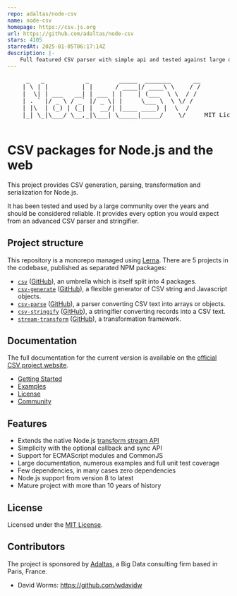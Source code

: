 ```yaml
---
repo: adaltas/node-csv
name: node-csv
homepage: https://csv.js.org
url: https://github.com/adaltas/node-csv
stars: 4105
starredAt: 2025-01-05T06:17:14Z
description: |-
    Full featured CSV parser with simple api and tested against large datasets.
---
```


<pre>
     _   _           _        _____  _______      __
    | \ | |         | |      / ____|/ ____\ \    / /
    |  \| | ___   __| | ___ | |    | (___  \ \  / /
    | . ` |/ _ \ / _` |/ _ \| |     \___ \  \ \/ /
    | |\  | (_) | (_| |  __/| |____ ____) |  \  /
    |_| \_|\___/ \__,_|\___| \_____|_____/    \/     MIT License

</pre>

# CSV packages for Node.js and the web

This project provides CSV generation, parsing, transformation and serialization for Node.js.

It has been tested and used by a large community over the years and should be considered reliable. It provides every option you would expect from an advanced CSV parser and stringifier.

## Project structure

This repository is a monorepo managed using [Lerna](https://github.com/lerna/lerna). There are 5 projects in the codebase, published as separated NPM packages:

- [`csv`](https://csv.js.org/)
  ([GitHub](https://github.com/adaltas/node-csv/tree/master/packages/csv)),
  an umbrella which is itself split into 4 packages.
- [`csv-generate`](https://csv.js.org/generate/)
  ([GitHub](https://github.com/adaltas/node-csv/tree/master/packages/csv-generate)),
  a flexible generator of CSV string and Javascript objects.
- [`csv-parse`](https://csv.js.org/parse/)
  ([GitHub](https://github.com/adaltas/node-csv/tree/master/packages/csv-parse)),
  a parser converting CSV text into arrays or objects.
- [`csv-stringify`](https://csv.js.org/stringify/)
  ([GitHub](https://github.com/adaltas/node-csv/tree/master/packages/csv-stringify)),
  a stringifier converting records into a CSV text.
- [`stream-transform`](https://csv.js.org/transform/)
  ([GitHub](https://github.com/adaltas/node-csv/tree/master/packages/stream-transform)),
  a transformation framework.

## Documentation

The full documentation for the current version is available on the [official CSV project website](https://csv.js.org).

- [Getting Started](https://csv.js.org/project/getting-started/)
- [Examples](https://csv.js.org/project/examples/)
- [License](https://csv.js.org/project/license/)
- [Community](https://csv.js.org/project/contribute/)

## Features

- Extends the native Node.js [transform stream API](http://nodejs.org/api/stream.html#stream_class_stream_transform)
- Simplicity with the optional callback and sync API
- Support for ECMAScript modules and CommonJS
- Large documentation, numerous examples and full unit test coverage
- Few dependencies, in many cases zero dependencies
- Node.js support from version 8 to latest
- Mature project with more than 10 years of history

## License

Licensed under the [MIT License](LICENSE).

## Contributors

The project is sponsored by [Adaltas](https://www.adaltas.com), a Big Data consulting firm based in Paris, France.

- David Worms: <https://github.com/wdavidw>

